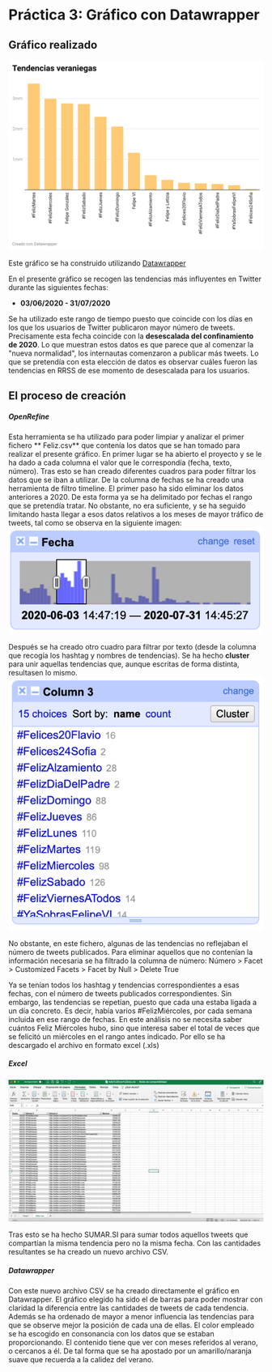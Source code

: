 # Práctica 3: Gráfico con Datawrapper
## Gráfico realizado

<img src="img/grafico_tendencias_veraniegas.png">

Este gráfico se ha construido utilizando [Datawrapper](https://www.datawrapper.de)

En el presente gráfico se recogen las tendencias más influyentes en Twitter durante las siguientes fechas:
+ **03/06/2020 - 31/07/2020** 

Se ha utilizado este rango de tiempo puesto que coincide con los días en los que los usuarios de Twitter publicaron mayor número de tweets. Precisamente esta fecha coincide con la **desescalada del confinamiento de 2020**. Lo que muestran estos datos es que parece que al comenzar la "nueva normalidad", los internautas comenzaron a publicar más tweets. Lo que se pretendía con esta elección de datos es observar cuáles fueron las tendencias en RRSS de ese momento de desescalada para los usuarios. 

## El proceso de creación 

##### OpenRefine
Esta herramienta se ha utilizado para poder limpiar y analizar el primer fichero ** Feliz.csv** que contenía los datos que se han tomado para realizar el presente gráfico. En primer lugar se ha abierto el proyecto y se le ha dado a cada columna el valor que le correspondía (fecha, texto, número). 
Tras esto se han creado diferentes cuadros para poder filtrar los datos que se iban a utilizar. De la columna de fechas se ha creado una herramienta de filtro timeline. El primer paso ha sido eliminar los datos anteriores a 2020. De esta forma ya se ha delimitado por fechas el rango que se pretendía tratar. No obstante, no era suficiente, y se ha seguido limitando hasta llegar a esos datos relativos a los meses de mayor tráfico de tweets, tal como se observa en la siguiente imagen:
<img src="img/Imagen1.png">

Después se ha creado otro cuadro para filtrar por texto (desde la columna que recogía los hashtag y nombres de tendencias). Se ha hecho **cluster** para unir aquellas tendencias que, aunque escritas de forma distinta, resultasen lo mismo. 
<img src="img/Imagen2.png">

No obstante, en este fichero, algunas de las tendencias no reflejaban el número de tweets publicados. Para eliminar aquellos que no contenían la información necesaria se ha filtrado la columna de número:
Número > Facet > Customized Facets > Facet by Null > Delete True 

Ya se tenían todos los hashtag y tendencias correspondientes a esas fechas, con el número de tweets publicados correspondientes. Sin embargo, las tendencias se repetían, puesto que cada una estaba ligada a un día concreto. Es decir, había varios #FelizMiércoles, por cada semana incluida en ese rango de fechas. En este análisis no se necesita saber cuántos Feliz Miércoles hubo, sino que interesa saber el total de veces que se felicitó un miércoles en el rango antes indicado. Por ello se ha descargado el archivo en formato excel (.xls)

##### Excel
<img src="img/Imagen3.png">

Tras esto se ha hecho SUMAR.SI para sumar todos aquellos tweets que compartían la misma tendencia pero no la misma fecha. Con las cantidades resultantes se ha creado un nuevo archivo CSV. 

##### Datawrapper
Con este nuevo archivo CSV se ha creado directamente el gráfico en Datawrapper. El gráfico elegido ha sido el de barras para poder mostrar con claridad la diferencia entre las cantidades de tweets de cada tendencia. Además se ha ordenado de mayor a menor influencia las tendencias para que se observe mejor la posición de cada una de ellas. 
El color empleado se ha escogido en consonancia con los datos que se estaban proporcionando. El contenido tiene que ver con meses referidos al verano, o cercanos a él. De tal forma que se ha apostado por un amarillo/naranja suave que recuerda a la calidez del verano. 
